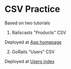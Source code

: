# CSV Practice

Based on two tutorials

1. Railscasts "Products" CSV

Deployed at [App homepage](https://csv-practice-jabernathy.herokuapp.com/)

2. GoRails "Users" CSV 

Deployed at [Users index](https://csv-practice-jabernathy.herokuapp.com/users)

